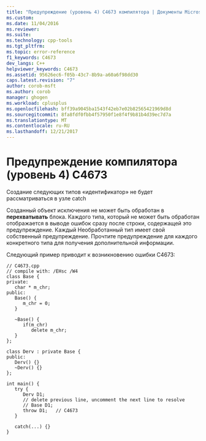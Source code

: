 ```yaml
---
title: "Предупреждение (уровень 4) C4673 компилятора | Документы Microsoft"
ms.custom: 
ms.date: 11/04/2016
ms.reviewer: 
ms.suite: 
ms.technology: cpp-tools
ms.tgt_pltfrm: 
ms.topic: error-reference
f1_keywords: C4673
dev_langs: C++
helpviewer_keywords: C4673
ms.assetid: 95626ec6-f05b-43c7-8b9a-a60a6f98dd30
caps.latest.revision: "7"
author: corob-msft
ms.author: corob
manager: ghogen
ms.workload: cplusplus
ms.openlocfilehash: bff39a9045ba1543f42eb7e02b82565421969d8d
ms.sourcegitcommit: 8fa8fdf0fbb4f57950f1e8f4f9b81b4d39ec7d7a
ms.translationtype: MT
ms.contentlocale: ru-RU
ms.lasthandoff: 12/21/2017
---
```

# <a name="compiler-warning-level-4-c4673"></a>Предупреждение компилятора (уровень 4) C4673
Создание следующих типов «идентификатор» не будет рассматриваться в узле catch  
  
 Созданный объект исключения не может быть обработан в **перехватывать** блока. Каждого типа, который не может быть обработан отображается в выводе ошибок сразу после строки, содержащей это предупреждение. Каждый Необработанный тип имеет свой собственный предупреждение. Прочтите предупреждение для каждого конкретного типа для получения дополнительной информации.  
  
 Следующий пример приводит к возникновению ошибки C4673:  
  
```  
// C4673.cpp  
// compile with: /EHsc /W4  
class Base {  
private:  
   char * m_chr;  
public:  
   Base() {  
      m_chr = 0;  
   }  
  
   ~Base() {  
      if(m_chr)  
         delete m_chr;  
   }  
};  
  
class Derv : private Base {  
public:  
   Derv() {}  
   ~Derv() {}  
};  
  
int main() {  
   try {  
      Derv D1;  
      // delete previous line, uncomment the next line to resolve  
      // Base D1;  
      throw D1;   // C4673  
   }  
  
   catch(...) {}  
}  
```